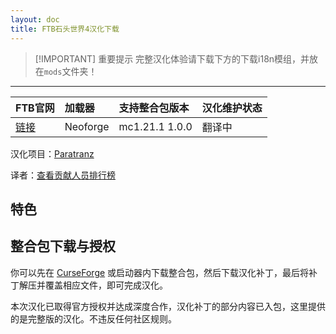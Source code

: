 ```yaml
---
layout: doc
title: FTB石头世界4汉化下载
---
```




> [!IMPORTANT] 重要提示
> 完整汉化体验请下载下方的下载i18n模组，并放在`mods`文件夹！

<DownloadLinks :methods="[
  { id: 'quark-lanzou', text: '下载汉化', icon: '/imgs/logo/logo_64.png', lanzouLink: 'https://vmhanhuazu.lanzouo.com/s/sb4', quarkLink: 'https://pan.quark.cn/s/e7e23e916087' },
  { id: 'bilibili', text: '介绍视频', icon: '/imgs/svg/bilibili.svg', link: 'https://www.bilibili.com/video/' },
  { id: 'curseforge', text: '下载i18n模组', icon: '/imgs/svg/curseforge.svg', link: 'https://www.curseforge.com/api/v1/mods/297404/files/6351071/download' },
  { id: 'github', text: 'Github仓库', icon: '/imgs/svg/github.svg', link: 'https://github.com/VM-Chinese-translate-group/StoneBlock4-Chinese' },
  { id: 'lazy', text: '懒汉下载', icon: '/imgs/lazydl.png', link: 'https://vmhanhuazu.lanzouo.com/s/sb4' }
]" />

---

| FTB官网                                          | 加载器   | 支持整合包版本 | 汉化维护状态 |
| :----------------------------------------------- | :------- | :------------- | :----------- |
| [链接](https://www.feed-the-beast.com/modpacks/) | Neoforge | mc1.21.1 1.0.0 | 翻译中       |

汉化项目：[Paratranz](https://paratranz.cn/projects/16650)

译者：[查看贡献人员排行榜](https://paratranz.cn/projects/16650/leaderboard)

## 特色



## 整合包下载与授权

你可以先在 [CurseForge](https://www.curseforge.com/minecraft/modpacks/) 或启动器内下载整合包，然后下载汉化补丁，最后将补丁解压并覆盖相应文件，即可完成汉化。

本次汉化已取得官方授权并达成深度合作，汉化补丁的部分内容已入包，这里提供的是完整版的汉化。不违反任何社区规则。

<DocSupport />
